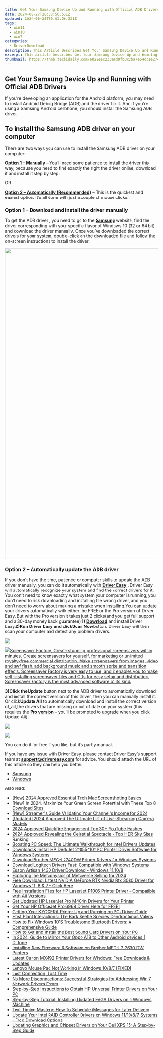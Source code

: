 ```yaml
---
title: Get Your Samsung Device Up and Running with Official ADB Drivers!
date: 2024-08-27T20:03:56.531Z
updated: 2024-08-28T20:03:56.531Z
tags:
  - win11
  - win10
  - win7
categories:
  - DriverDownload
description: This Article Describes Get Your Samsung Device Up and Running with Official ADB Drivers!
excerpt: This Article Describes Get Your Samsung Device Up and Running with Official ADB Drivers!
thumbnail: https://thmb.techidaily.com/6029eec233aad0fb3c2ba7e54dc1e274f5e9fe224df2564f74c71f59044219de.jpg
---
```


## Get Your Samsung Device Up and Running with Official ADB Drivers

If you’re developing an application for the Android platform, you may need to install Android Debug Bridge (ADB) and the driver for it. And if you’re using a Samsung Android cellphone, you should install the Samsung ADB driver.

## To install the Samsung ADB driver on your computer

There are two ways you can use to install the Samsung ADB driver on your computer:

[**Option 1 – Manually**](https://tools.techidaily.com/drivereasy/download/) – You’ll need some patience to install the driver this way, because you need to find exactly the right the driver online, download it and install it step by step.

OR

**[Option 2 – Automatically (Recommended)](https://www.drivereasy.com/knowledge/samsung-adb-driver-download/#option2)**  – This is the quickest and easiest option. It’s all done with just a couple of mouse clicks.

### **Option 1 –**  **Download and install the driver manually**

To get the ADB driver , you need to go to the **[Samsung](https://shop-links.co/link/?exclusive=1&publisher_slug=itechdaily19598&url=https%3A%2F%2Fwww.samsung.com%2F)**  website, find the driver corresponding with your specific flavor of Windows 10 (32 or 64 bit) and download the driver manually. Once you’ve downloaded the correct drivers for your system, double-click on the downloaded file and follow the on-screen instructions to install the driver.

<!-- affiliate ads begin -->
<a href="https://ephamedtechinc.pxf.io/c/5597632/2097466/26400?prodsku=B700" target="_top" id="2097466"><img src="//a.impactradius-go.com/display-ad/26400-2097466" border="0" alt="" width="2048" height="1024"/></a><img height="0" width="0" src="https://imp.pxf.io/i/5597632/2097466/26400" style="position:absolute;visibility:hidden;" border="0" />
<!-- affiliate ads end -->
### **Option 2 –  Automatically update the ADB driver**

 If you don’t have the time, patience or computer skills to update the ADB driver manually, you can do it automatically with **[Driver Easy](https://tools.techidaily.com/drivereasy/download/)**  .  Driver Easy will automatically recognize your system and find the correct drivers for it. You don’t need to know exactly what system your computer is running, you don’t need to risk downloading and installing the wrong driver, and you don’t need to worry about making a mistake when installing.You can update your drivers automatically with either the FREE or the Pro version of Driver Easy. But with the Pro version it takes just 2 clicks(and you get full support and a 30-day money back guarantee):**1)** [**Download**](https://tools.techidaily.com/drivereasy/download/) and install Driver Easy.**2)**Run Driver Easy and click**Scan Now**button. Driver Easy will then scan your computer and detect any problem drivers.

![](https://images.drivereasy.com/wp-content/uploads/2018/07/img_5b3dc1c9de503.jpg)

<!-- affiliate ads begin -->
<a href="https://secure.2checkout.com/order/checkout.php?PRODS=194977&QTY=1&AFFILIATE=108875&CART=1"><img src="https://www.blumentals.net/scrfactory/images/screensaver-software.png" border="0">Screensaver Factory, Create stunning professional screensavers within minutes. Create screensavers for yourself, for marketing or unlimited royalty-free commercial distribution. Make screensavers from images, video and swf flash, add background music and smooth sprite and transition effects. Screensaver Factory is very easy to use, and it enables you to make self-installing screensaver files and CDs for easy setup and distribution. Screensaver Factory is the most advanced software of its kind.</a>
<!-- affiliate ads end -->
**3)**Click the**Update** button next to the ADB driver to automatically download and install the correct version of this driver, then you can manually install it. Or click**Update All** to automatically download and install the correct version of_all_the drivers that are missing or out of date on your system (this requires the **[Pro version](https://tools.techidaily.com/drivereasy/download/)** – you’ll be prompted to upgrade when you click Update All).

![](https://images.drivereasy.com/wp-content/uploads/2018/07/img_5b3dc1e84296a.jpg)

<!-- affiliate ads begin -->
<a href="https://store.iobit.com/order/checkout.php?PRODS=4596923&QTY=1&AFFILIATE=108875&CART=1"><img src="https://secure.avangate.com/images/merchant/184260348236f9554fe9375772ff966e/ascscan_468X60.png" border="0"></a>
<!-- affiliate ads end -->
 You can do it for free if you like, but it’s partly manual.

 If you have any issue with Driver Easy, please contact Driver Easy’s support team at **[support@drivereasy.com](https://tools.techidaily.com/drivereasy/download/)**  for advice. You should attach the URL of this article so they can help you better.

* [Samsung](https://tools.techidaily.com/drivereasy/download/)
* [Windows](https://tools.techidaily.com/drivereasy/download/)

<ins class="adsbygoogle"
     style="display:block"
     data-ad-format="autorelaxed"
     data-ad-client="ca-pub-7571918770474297"
     data-ad-slot="1223367746"></ins>



<ins class="adsbygoogle"
     style="display:block"
     data-ad-client="ca-pub-7571918770474297"
     data-ad-slot="8358498916"
     data-ad-format="auto"
     data-full-width-responsive="true"></ins>

<span class="atpl-alsoreadstyle">Also read:</span>
<div><ul>
<li><a href="https://screen-video-capture.techidaily.com/new-2024-approved-essential-tech-mac-screenshoting-basics/"><u>[New] 2024 Approved  Essential Tech  Mac Screenshoting Basics</u></a></li>
<li><a href="https://youtube-data.techidaily.com/n-2024-maximize-your-green-screen-potential-with-these-top-8-download-sites/"><u>[New] In 2024, Maximize Your Green Screen Potential with These Top 8 Download Sites</u></a></li>
<li><a href="https://youtube-lab.techidaily.com/treamers-guide-validating-your-channels-income-for-2024/"><u>[New] Streamer's Guide  Validating Your Channel's Income for 2024</u></a></li>
<li><a href="https://fox-hovers.techidaily.com/updated-2024-approved-the-ultimate-list-of-live-streaming-camera-models/"><u>[Updated] 2024 Approved  The Ultimate List of Live-Streaming Camera Models</u></a></li>
<li><a href="https://youtube-blog.techidaily.com/approved-quickfire-engagement-top-30plus-youtube-hashes/"><u>2024 Approved  Quickfire Engagement  Top 30+ YouTube Hashes</u></a></li>
<li><a href="https://extra-approaches.techidaily.com/2024-approved-revealing-the-celestial-spectacle-top-hdr-sky-sites-ranking/"><u>2024 Approved  Revealing the Celestial Spectacle - Top HDR Sky Sites Ranking</u></a></li>
<li><a href="https://win-amazing.techidaily.com/boosting-pc-speed-the-ultimate-walkthrough-for-intel-drivers-updates/"><u>Boosting PC Speed: The Ultimate Walkthrough for Intel Drivers Updates</u></a></li>
<li><a href="https://win-amazing.techidaily.com/download-and-install-hp-deskjet-285510-pc-printer-driver-software-for-windows-systems/"><u>Download & Install HP DeskJet 2^855^10^ PC Printer Driver Software for Windows Systems</u></a></li>
<li><a href="https://win-amazing.techidaily.com/download-brother-mfc-l2740dw-printer-drivers-for-windows-systems/"><u>Download Brother MFC-L2740DW Printer Drivers for Windows Systems</u></a></li>
<li><a href="https://win-amazing.techidaily.com/download-logitech-drivers-fast-compatible-with-windows-systems/"><u>Download Logitech Drivers Fast: Compatible with Windows Systems</u></a></li>
<li><a href="https://win-amazing.techidaily.com/epson-artisan-1430-driver-download-windows-11108/"><u>Epson Artisan 1430 Driver Download - Windows 11/10/8</u></a></li>
<li><a href="https://some-knowledge.techidaily.com/exploring-the-metaphysics-of-metaverse-selling-for-2024/"><u>Exploring the Metaphysics of Metaverse Selling for 2024</u></a></li>
<li><a href="https://win-amazing.techidaily.com/free-download-latest-nvidia-geforce-rtx-nvidia-rtx-3080-driver-for-windows-11-8-and-7-click-here/"><u>Free Download: Latest NVIDIA GeForce RTX Nvidia Rtx 3080 Driver for Windows 11, 8 & 7 - Click Here</u></a></li>
<li><a href="https://win-amazing.techidaily.com/free-installation-files-for-hp-laserjet-p1006-printer-driver-compatible-with-all-versions/"><u>Free Installation Files for HP LaserJet P1006 Printer Driver – Compatible with All Versions</u></a></li>
<li><a href="https://win-amazing.techidaily.com/get-updated-hp-laserjet-pro-m404n-drivers-for-your-printer/"><u>Get Updated HP LaserJet Pro M404n Drivers for Your Printer</u></a></li>
<li><a href="https://win-amazing.techidaily.com/get-your-hp-officejet-pro-6968-driver-here-for-free/"><u>Get Your HP OfficeJet Pro 6968 Driver Here for FREE!</u></a></li>
<li><a href="https://win-amazing.techidaily.com/getting-your-kyocera-printer-up-and-running-on-pc-driver-guide/"><u>Getting Your KYOCERA Printer Up and Running on PC: Driver Guide</u></a></li>
<li><a href="https://win-amazing.techidaily.com/host-plant-interactions-the-bark-beetle-species-dendroctonus-valens/"><u>Host Plant Interactions: The Bark Beetle Species Dendroctonus Valens</u></a></li>
<li><a href="https://win-amazing.techidaily.com/how-to-fix-windows-10s-troublesome-bluetooth-drivers-a-comprehensive-guide/"><u>How to Fix Windows 10'S Troublesome Bluetooth Drivers: A Comprehensive Guide</u></a></li>
<li><a href="https://win-amazing.techidaily.com/how-to-get-and-install-the-best-sound-card-drivers-on-your-pc/"><u>How to Get and Install the Best Sound Card Drivers on Your PC</u></a></li>
<li><a href="https://screen-mirror.techidaily.com/in-2024-guide-to-mirror-your-oppo-a18-to-other-android-devices-drfone-by-drfone-android/"><u>In 2024, Guide to Mirror Your Oppo A18 to Other Android devices | Dr.fone</u></a></li>
<li><a href="https://win-amazing.techidaily.com/installing-new-firmware-and-software-on-brother-mfc-l2-2690-dw-printers/"><u>Installing New Firmware & Software on Brother MFC-L2 2690 DW Printers</u></a></li>
<li><a href="https://win-amazing.techidaily.com/latest-canon-mx492-printer-drivers-for-windows-free-downloads-and-updates/"><u>Latest Canon MX492 Printer Drivers for Windows: Free Downloads & Updates</u></a></li>
<li><a href="https://common-error.techidaily.com/lenovo-mouse-pad-not-working-in-windows-1087-fixed/"><u>Lenovo Mouse Pad Not Working in Windows 10/8/7 [FIXED]</u></a></li>
<li><a href="https://network-issues.techidaily.com/lost-connection-lost-time/"><u>Lost Connection, Lost Time</u></a></li>
<li><a href="https://win-amazing.techidaily.com/no-more-disconnections-successful-strategies-for-addressing-win-7-network-drivers-errors/"><u>No More Disconnections: Successful Strategies for Addressing Win 7 Network Drivers Errors</u></a></li>
<li><a href="https://win-amazing.techidaily.com/step-by-step-instructions-to-obtain-hp-universal-printer-drivers-on-your-pc/"><u>Step-by-Step Instructions to Obtain HP Universal Printer Drivers on Your PC</u></a></li>
<li><a href="https://win-amazing.techidaily.com/step-by-step-tutorial-installing-updated-evga-drivers-on-a-windows-machine/"><u>Step-by-Step Tutorial: Installing Updated EVGA Drivers on a Windows Machine</u></a></li>
<li><a href="https://technical-tips.techidaily.com/text-timing-mastery-how-to-schedule-imessages-for-later-delivery/"><u>Text Timing Mastery: How To Schedule iMessages for Later Delivery</u></a></li>
<li><a href="https://win-amazing.techidaily.com/update-your-intel-raid-controller-drivers-on-windows-111087-systems-free-download-options/"><u>Update Your Intel RAID Controller Drivers on Windows 11/10/8/7 Systems - Free Download Options</u></a></li>
<li><a href="https://win-amazing.techidaily.com/updating-graphics-and-chipset-drivers-on-your-dell-xps-15-a-step-by-step-guide/"><u>Updating Graphics and Chipset Drivers on Your Dell XPS 15: A Step-by-Step Guide</u></a></li>
</ul></div>
